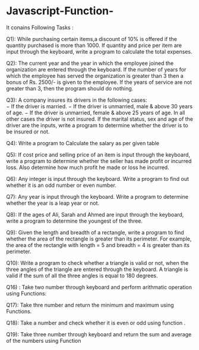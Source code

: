 # Javascript-Function-
 It conains Following Tasks :
 
 Q1): While purchasing certain items,a discount of 10% is offered if the quantity 
     purchased is more than 1000. If quantity and price per item 
     are input through the keyboard,
     write a program to calculate the total expenses.

 Q2): The current year and the year in which the employee joined the
    organization are entered through the keyboard. 
    If the number of years for which the employee has 
    served the organization is greater than 3 then a 
    bonus of Rs. 2500/- is given to the employee. 
    If the years of service are not greater than 3, 
    then the program should do nothing.

Q3): A company insures its drivers in the following cases: <br>
    − If the driver is married. 
    − If the driver is unmarried, male & above 30 years of age.
    − If the driver is unmarried, female & above 25 years of age. 
    In all other cases the driver is not insured. If the marital status, sex and age of the driver are the inputs, write a program to determine whether the driver is to be insured or not. 

Q4): Write a program to Calculate the salary as per given table

Q5): If cost price and selling price of an item is input 
    through the keyboard, write a program to determine 
    whether the seller has made profit or incurred loss. 
    Also determine how much profit he made or loss he incurred.

 Q6): Any integer is input through the keyboard. 
    Write a program to find out whether it is an odd number 
    or even number.

Q7): Any year is input through the keyboard.
     Write a program to determine whether the year is a leap year 
     or not.

Q8): If the ages of Ali, Sarah and Ahmed are input 
    through the keyboard,
    write a program to determine the youngest of the three.

Q9): Given the length and breadth of a rectangle, write a program 
    to find whether the area of the rectangle is greater than its perimeter.
     For example, the area of the rectangle with length = 5 and breadth = 4 is greater than its perimeter.

Q10): Write a program to check whether a triangle is valid or not, 
    when the three angles of the triangle are entered through the keyboard. 
    A triangle is valid if the sum of all the three angles is equal to 180 degrees.

Q16) : Take two number through keyboard and perform arithmatic operation using Functions:

Q17): Take thre number and return the minimum and maximum using Functions.

Q18): Take a number and check whether it is even or odd using function .

Q19): Take three number through keyboard and return the sum and average of the numbers using Function
